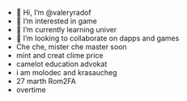 - 👋 Hi, I’m @valeryradof
- 👀 I’m interested in game
- 🌱 I’m currently learning univer
- 💞️ I’m looking to collaborate on dapps and games
- Che che, mister che master soon
- mint and creat clime price
- camelot education advokat
- i am molodec and krasaucheg
- 27 marth Rom2FA
- overtime

